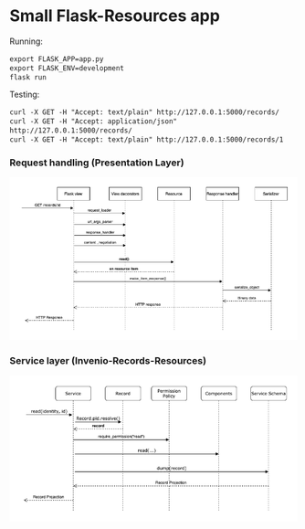 # Small Flask-Resources app

Running:

```console
export FLASK_APP=app.py
export FLASK_ENV=development
flask run
```

Testing:

```console
curl -X GET -H "Accept: text/plain" http://127.0.0.1:5000/records/
curl -X GET -H "Accept: application/json" http://127.0.0.1:5000/records/
curl -X GET -H "Accept: text/plain" http://127.0.0.1:5000/records/1
```

### Request handling (Presentation Layer)

![](request-handling.png)

### Service layer (Invenio-Records-Resources)

![](service-layer.png)
